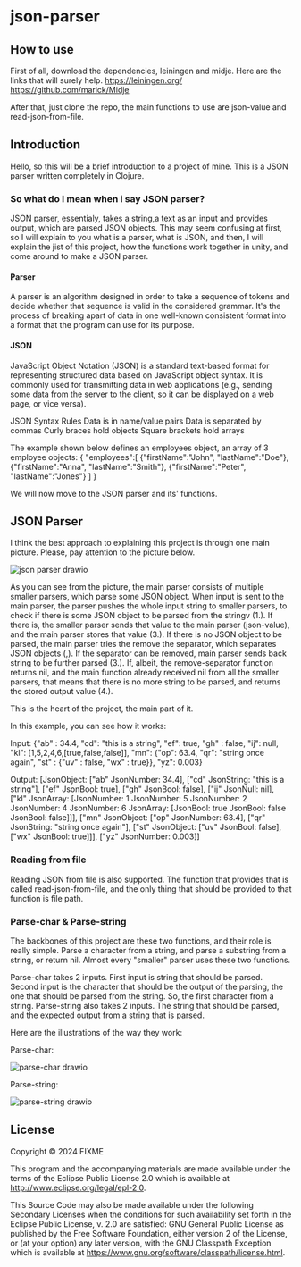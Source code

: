 # json-parser

## How to use

First of all, download the dependencies, leiningen and midje.
Here are the links that will surely help.
https://leiningen.org/
https://github.com/marick/Midje

After that, just clone the repo, the main functions to use are json-value and read-json-from-file. 

## Introduction

Hello, so this will be a brief introduction to a project of mine. This is a JSON parser written completely in Clojure. 

### So what do I mean when i say JSON parser?
JSON parser, essentialy, takes a string,a text as an input and provides output, which are parsed JSON objects. 
This may seem confusing at first, so I will explain to you what is a parser, what is JSON, and then, I will explain the jist of this project, how the functions work together in unity, and come around to make a JSON parser.
#### Parser
A parser is an algorithm designed in order to take a sequence of tokens and decide whether that sequence is valid in the considered grammar. 
It's the process of breaking apart of data in one well-known consistent format into a format that the program can use for its purpose.
#### JSON
JavaScript Object Notation (JSON) is a standard text-based format for representing structured data based on JavaScript object syntax. It is commonly used for transmitting data in web applications (e.g., sending some data from the server to the client, so it can be displayed on a web page, or vice versa).

JSON Syntax Rules
Data is in name/value pairs
Data is separated by commas
Curly braces hold objects
Square brackets hold arrays

The example shown below defines an employees object, an array of 3 employee objects:
{
"employees":[
    {"firstName":"John", "lastName":"Doe"},
    {"firstName":"Anna", "lastName":"Smith"},
    {"firstName":"Peter", "lastName":"Jones"}
]
}

We will now move to the JSON parser and its' functions.

## JSON Parser

I think the best approach to explaining this project is through one main picture. Please, pay attention to the picture below.

![json parser drawio](https://github.com/user-attachments/assets/e2565928-2059-4cdc-8f13-f184710dacca)

As you can see from the picture, the main parser consists of multiple smaller parsers, which parse some JSON object.
When input is sent to the main parser, the parser pushes the whole input string to smaller parsers, to check if there is some JSON object to be parsed from the stringv (1.). If there is, the smaller parser sends that value to the main parser (json-value), and the main parser stores that value (3.). If there is no JSON object to be parsed, the main parser tries the remove the separator, which separates JSON objects (,). If the separator can be removed, main parser sends back string to be further parsed (3.). If, albeit, the remove-separator function returns nil, and the main function already received nil from all the smaller parsers, that means that there is no more string to be parsed, and returns the stored output value (4.).

This is the heart of the project, the main part of it.

In this example, you can see how it works:

Input:
{"ab" : 34.4, "cd": "this is a string", "ef": true, "gh"  : false,
"ij": null, "kl": [1,5,2,4,6,[true,false,false]],
"mn": {"op": 63.4, "qr": "string once again", "st" :
{"uv" : false, "wx" : true}}, "yz": 0.003}

Output:
[JsonObject: ["ab" JsonNumber: 34.4], ["cd" JsonString: "this is a string"], ["ef" JsonBool: true], ["gh" JsonBool: false], ["ij" JsonNull: nil], ["kl" JsonArray: [JsonNumber: 1 JsonNumber: 5 JsonNumber: 2 JsonNumber: 4 JsonNumber: 6 JsonArray: [JsonBool: true JsonBool: false JsonBool: false]]], ["mn" JsonObject: ["op" JsonNumber: 63.4], ["qr" JsonString: "string once again"], ["st" JsonObject: ["uv" JsonBool: false], ["wx" JsonBool: true]]], ["yz" JsonNumber: 0.003]]

### Reading from file

Reading JSON from file is also supported. The function that provides that is called read-json-from-file, and the only thing that should be provided to that function is file path.

### Parse-char & Parse-string

The backbones of this project are these two functions, and their role is really simple. Parse a character from a string, and parse a substring from a string, or return nil.
Almost every "smaller" parser uses these two functions.

Parse-char takes 2 inputs. First input is string that should be parsed. Second input is the character that should be the output of the parsing, the one that should be parsed from the string. So, the first character from a string.
Parse-string also takes 2 inputs. The string that should be parsed, and the expected output from a string that is parsed.

Here are the illustrations of the way they work:

Parse-char:

![parse-char drawio](https://github.com/user-attachments/assets/d395c436-afd3-48a3-bfed-b45beea3387b)

Parse-string:

![parse-string drawio](https://github.com/user-attachments/assets/f9aad61f-354d-4f6f-b4d7-555a4f396d79)

## License

Copyright © 2024 FIXME

This program and the accompanying materials are made available under the
terms of the Eclipse Public License 2.0 which is available at
http://www.eclipse.org/legal/epl-2.0.

This Source Code may also be made available under the following Secondary
Licenses when the conditions for such availability set forth in the Eclipse
Public License, v. 2.0 are satisfied: GNU General Public License as published by
the Free Software Foundation, either version 2 of the License, or (at your
option) any later version, with the GNU Classpath Exception which is available
at https://www.gnu.org/software/classpath/license.html.
